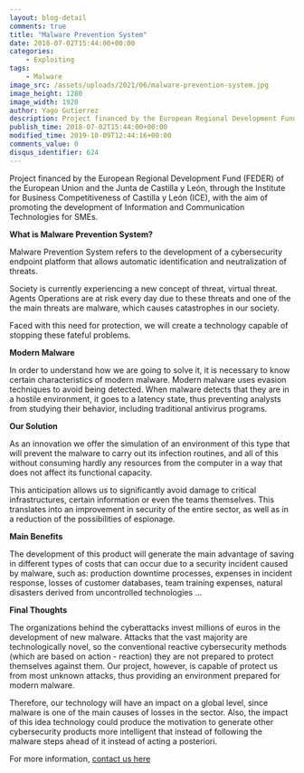 ```yaml
---
layout: blog-detail
comments: true
title: "Malware Prevention System"
date: 2018-07-02T15:44:00+00:00
categories:
    - Exploiting
tags:
    - Malware
image_src: /assets/uploads/2021/06/malware-prevention-system.jpg
image_height: 1280
image_width: 1920
author: Yago Gutierrez
description: Project financed by the European Regional Development Fund (FEDER) of the European Union and the Junta de Castilla y León, through the Institute for Business Competitiveness of Castilla y León (ICE), with the aim of promoting the development of Information and Communication Technologies for SMEs
publish_time: 2018-07-02T15:44:00+00:00
modified_time: 2019-10-09T12:44:16+00:00
comments_value: 0
disqus_identifier: 624
---
```

Project financed by the European Regional Development Fund (FEDER) of the European Union and the Junta de Castilla y León, through the Institute for Business Competitiveness of Castilla y León (ICE), with the aim of promoting the development of Information and Communication Technologies for SMEs.

**What is Malware Prevention System?**

Malware Prevention System refers to the development of a cybersecurity endpoint platform that allows automatic identification and neutralization of threats.

Society is currently experiencing a new concept of threat, virtual threat. Agents Operations are at risk every day due to these threats and one of the
the main threats are malware, which causes catastrophes in our society.

Faced with this need for protection, we will create a technology capable of stopping these fateful problems.

**Modern Malware**

In order to understand how we are going to solve it, it is necessary to know certain characteristics of modern malware. Modern malware uses evasion techniques to avoid being
detected. When malware detects that they are in a hostile environment, it goes to a latency state, thus preventing analysts from studying their behavior, including traditional antivirus programs.

**Our Solution**

As an innovation we offer the simulation of an environment of this type that will prevent the malware to carry out its infection routines, and all of this without consuming hardly any resources from the computer in a way that does not affect its functional capacity.

This anticipation allows us to significantly avoid damage to critical infrastructures, certain information or even the teams themselves. This translates into an improvement in security of the entire sector, as well as in a reduction of the possibilities of espionage.

**Main Benefits**

The development of this product will generate the main advantage of saving in different types of costs that can occur due to a security incident caused by malware, such as: production downtime processes, expenses in incident response, losses of customer databases, team training expenses, natural disasters derived from uncontrolled technologies ...

**Final Thoughts**

The organizations behind the cyberattacks invest millions of euros in the development of new malware. Attacks that the vast majority are technologically novel, so the
conventional reactive cybersecurity methods (which are based on action - reaction) they are not prepared to protect themselves against them. Our project, however, is capable of
protect us from most unknown attacks, thus providing an environment prepared for modern malware.

Therefore, our technology will have an impact on a global level, since malware is one of the main causes of losses in the sector. Also, the impact of this idea technology could produce the motivation to generate other cybersecurity products more intelligent that instead of following the malware steps ahead of it instead of acting a posteriori.

For more information, [contact us here](https://www.puffinsecurity.com/contact-us)
